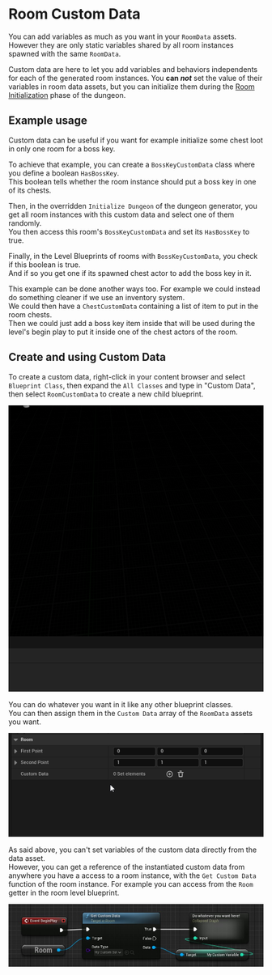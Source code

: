 # Room Custom Data

You can add variables as much as you want in your `RoomData` assets. However they are only static variables shared by all room instances spawned with the same `RoomData`.

Custom data are here to let you add variables and behaviors independents for each of the generated room instances. You **can *not*** set the value of their variables in room data assets, but you can initialize them during the [Room Initialization](Room-Initialization.md) phase of the dungeon.

## Example usage

Custom data can be useful if you want for example initialize some chest loot in only one room for a boss key.

To achieve that example, you can create a `BossKeyCustomData` class where you define a boolean `HasBossKey`.\
This boolean tells whether the room instance should put a boss key in one of its chests.

Then, in the overridden `Initialize Dungeon` of the dungeon generator, you get all room instances with this custom data and select one of them randomly.\
You then access this room's `BossKeyCustomData` and set its `HasBossKey` to true.

Finally, in the Level Blueprints of rooms with `BossKeyCustomData`, you check if this boolean is true.\
And if so you get one if its spawned chest actor to add the boss key in it.

This example can be done another ways too.
For example we could instead do something cleaner if we use an inventory system.\
We could then have a `ChestCustomData` containing a list of item to put in the room chests.\
Then we could just add a boss key item inside that will be used during the level's begin play to put it inside one of the chest actors of the room. 

## Create and using Custom Data

To create a custom data, right-click in your content browser and select `Blueprint Class`, then expand the `All Classes` and type in "Custom Data", then select `RoomCustomData` to create a new child blueprint.

![](Images/CreateCustomData.gif)


You can do whatever you want in it like any other blueprint classes.\
You can then assign them in the `Custom Data` array of the `RoomData` assets you want.

![](Images/AssignCustomData.gif)

As said above, you can't set variables of the custom data directly from the data asset.\
However, you can get a reference of the instantiated custom data from anywhere you have a access to a room instance, with the `Get Custom Data` function of the room instance.
For example you can access from the `Room` getter in the room level blueprint.

![](Images/CustomDataUsage.jpg)
